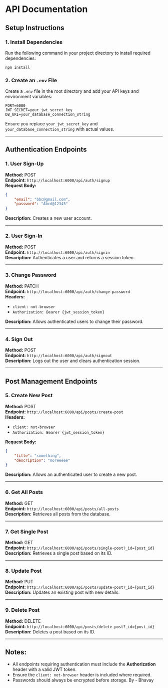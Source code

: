 # API Documentation

## Setup Instructions

### 1. Install Dependencies
Run the following command in your project directory to install required dependencies:
```sh
npm install
```

### 2. Create an `.env` File
Create a `.env` file in the root directory and add your API keys and environment variables:
```
PORT=6000
JWT_SECRET=your_jwt_secret_key
DB_URI=your_database_connection_string
```

Ensure you replace `your_jwt_secret_key` and `your_database_connection_string` with actual values.

---

## Authentication Endpoints

### 1. User Sign-Up
**Method:** POST  
**Endpoint:** `http://localhost:6000/api/auth/signup`  
**Request Body:**  
```json
{
    "email": "bbc@gmail.com",
    "password": "Abcd@12345"
}
```
**Description:** Creates a new user account.

---

### 2. User Sign-In
**Method:** POST  
**Endpoint:** `http://localhost:6000/api/auth/signin`  
**Description:** Authenticates a user and returns a session token.

---

### 3. Change Password
**Method:** PATCH  
**Endpoint:** `http://localhost:6000/api/auth/change-password`  
**Headers:**  
- `client: not-browser`  
- `Authorization: Bearer {jwt_session_token}`  

**Description:** Allows authenticated users to change their password.

---

### 4. Sign Out
**Method:** POST  
**Endpoint:** `http://localhost:6000/api/auth/signout`  
**Description:** Logs out the user and clears authentication session.

---

## Post Management Endpoints

### 5. Create New Post
**Method:** POST  
**Endpoint:** `http://localhost:6000/api/posts/create-post`  
**Headers:**  
- `client: not-browser`  
- `Authorization: Bearer {jwt_session_token}`  

**Request Body:**  
```json
{
    "title": "something",
    "description": "moreeeee"
}
```
**Description:** Allows an authenticated user to create a new post.

---

### 6. Get All Posts
**Method:** GET  
**Endpoint:** `http://localhost:6000/api/posts/all-posts`  
**Description:** Retrieves all posts from the database.

---

### 7. Get Single Post
**Method:** GET  
**Endpoint:** `http://localhost:6000/api/posts/single-post?_id={post_id}`  
**Description:** Retrieves a single post based on its ID.

---

### 8. Update Post
**Method:** PUT  
**Endpoint:** `http://localhost:6000/api/posts/update-post?_id={post_id}`  
**Description:** Updates an existing post with new details.

---

### 9. Delete Post
**Method:** DELETE  
**Endpoint:** `http://localhost:6000/api/posts/delete-post?_id={post_id}`  
**Description:** Deletes a post based on its ID.

---

## Notes:
- All endpoints requiring authentication must include the **Authorization** header with a valid JWT token.
- Ensure the `client: not-browser` header is included where required.
- Passwords should always be encrypted before storage.
By - Bhavay

